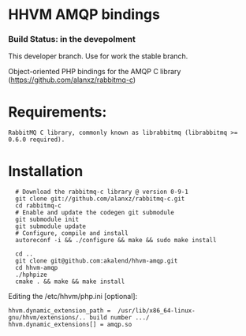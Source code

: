 # HHVM AMQP bindings 
### Build Status: in the devepolment
This developer branch. Use for work the stable branch. 


Object-oriented PHP bindings for the AMQP C library (https://github.com/alanxz/rabbitmq-c)


# Requirements:

    RabbitMQ C library, commonly known as librabbitmq (librabbitmq >= 0.6.0 required).

# Installation

 	  # Download the rabbitmq-c library @ version 0-9-1
	  git clone git://github.com/alanxz/rabbitmq-c.git
	  cd rabbitmq-c
	  # Enable and update the codegen git submodule
	  git submodule init
	  git submodule update
	  # Configure, compile and install
	  autoreconf -i && ./configure && make && sudo make install

	  cd ..
	  git clone git@github.com:akalend/hhvm-amqp.git
	  cd hhvm-amqp
	  ./hphpize
	  cmake . && make && make install

Editing the /etc/hhvm/php.ini [optional]:

	hhvm.dynamic_extension_path =  /usr/lib/x86_64-linux-gnu/hhvm/extensions/.. build number .../
	hhvm.dynamic_extensions[] = amqp.so
